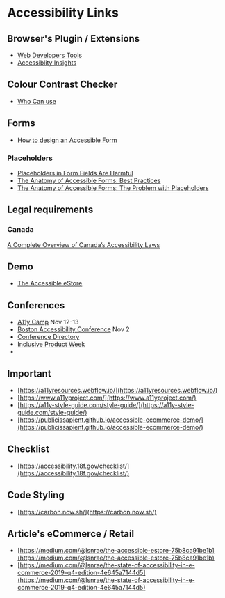 # Accessibility Links

## Browser's Plugin / Extensions
- [Web Developers Tools](https://chrispederick.com/work/web-developer/)
- [Accessiblity Insights](https://accessibilityinsights.io/en/)

## Colour Contrast Checker
- [Who Can use](https://whocanuse.com/)
## Forms
- [How to design an Accessible Form](https://noti.st/nuriapena/ScvY5i/how-to-design-an-accessible-form#sFbLhME)

### Placeholders
- [Placeholders in Form Fields Are Harmful](https://www.nngroup.com/articles/form-design-placeholders/)
- [The Anatomy of Accessible Forms: Best Practices](https://www.deque.com/blog/anatomy-of-accessible-forms-best-practices/)
- [The Anatomy of Accessible Forms: The Problem with Placeholders](https://www.deque.com/blog/accessible-forms-the-problem-with-placeholders/)


## Legal requirements

### Canada
[A Complete Overview of Canada’s Accessibility Laws](https://siteimprove.com/en-ca/blog/a-complete-overview-of-canada-s-accessibility-laws/)

## Demo
- [The Accessible eStore](https://publicissapient.github.io/accessible-ecommerce-demo/index.html)


## Conferences
- [A11y Camp](https://a11ycamp.org.au/) Nov 12-13
- [Boston Accessibility Conference](https://a11y-bos.org/) Nov 2
- [Conference Directory](https://www.neonmoire.com/)
- [Inclusive Product Week](https://www.inclusiveproductweek.org)
- 


## Important
- [https://a11yresources.webflow.io/](https://a11yresources.webflow.io/)
- [https://www.a11yproject.com/](https://www.a11yproject.com/)
- [https://a11y-style-guide.com/style-guide/](https://a11y-style-guide.com/style-guide/)
- [https://publicissapient.github.io/accessible-ecommerce-demo/](https://publicissapient.github.io/accessible-ecommerce-demo/)


## Checklist
- [https://accessibility.18f.gov/checklist/](https://accessibility.18f.gov/checklist/)


## Code Styling
- [https://carbon.now.sh/](https://carbon.now.sh/)

## Article's eCommerce / Retail
- [https://medium.com/@lsnrae/the-accessible-estore-75b8ca91be1b](https://medium.com/@lsnrae/the-accessible-estore-75b8ca91be1b)
- [https://medium.com/@lsnrae/the-state-of-accessibility-in-e-commerce-2019-q4-edition-4e645a7144d5](https://medium.com/@lsnrae/the-state-of-accessibility-in-e-commerce-2019-q4-edition-4e645a7144d5)